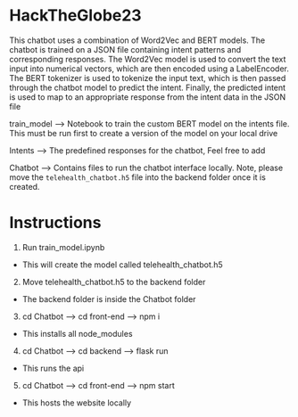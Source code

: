 # HackTheGlobe23
This chatbot uses a combination of Word2Vec and BERT models. The chatbot is trained on a JSON file containing intent patterns and corresponding responses. The Word2Vec model is used to convert the text input into numerical vectors, which are then encoded using a LabelEncoder. The BERT tokenizer is used to tokenize the input text, which is then passed through the chatbot model to predict the intent. Finally, the predicted intent is used to map to an appropriate response from the intent data in the JSON file

train_model --> Notebook to train the custom BERT model on the intents file. This must be run first to create a version of the model on your local drive

Intents --> The predefined responses for the chatbot, Feel free to add

Chatbot --> Contains files to run the chatbot interface locally. Note, please move the `telehealth_chatbot.h5` file into the backend folder once it is created.


# Instructions

1. Run train_model.ipynb 
- This will create the model called telehealth_chatbot.h5
2. Move telehealth_chatbot.h5 to the backend folder
- The backend folder is inside the Chatbot folder
3. cd Chatbot --> cd front-end --> npm i
- This installs all node_modules
4. cd Chatbot --> cd backend --> flask run
- This runs the api
5. cd Chatbot --> cd front-end --> npm start
- This hosts the website locally


